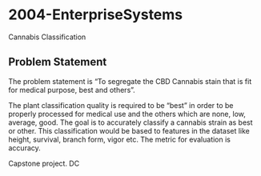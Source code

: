 # 2004-EnterpriseSystems
Cannabis Classification


## Problem Statement
The problem statement is “To segregate the CBD Cannabis stain that is fit for medical purpose, best and others”.

The plant classification quality is required to be “best” in order to be properly processed for medical use and the others which are none, low, average, good. The goal is to accurately classify a cannabis strain as best or other. This classification would be based to features in the dataset like height, survival, branch form, vigor etc. The metric for evaluation is accuracy. 

Capstone project. DC

